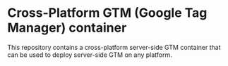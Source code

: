 # Cross-Platform GTM (Google Tag Manager) container

This repository contains a cross-platform server-side GTM container that can be used to deploy server-side GTM on any
platform.